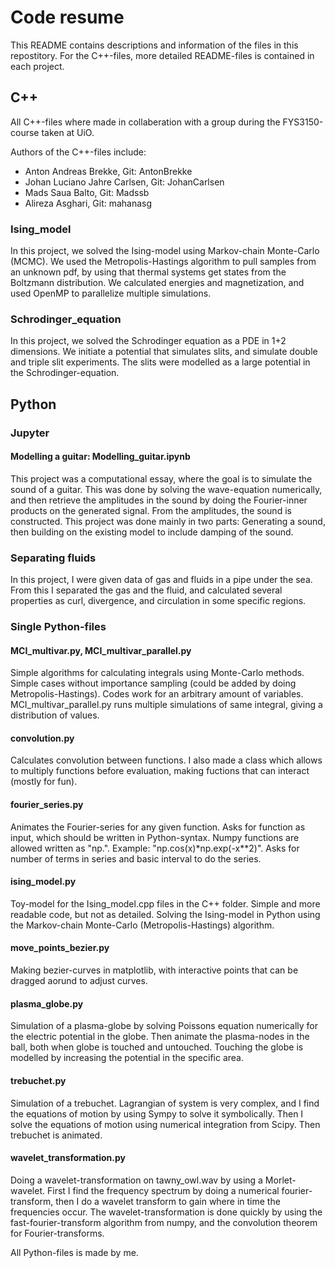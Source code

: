 # Code resume
This README contains descriptions and information of the files in this repostitory. 
For the C++-files, more detailed README-files is contained in each project.

## C++
 All C++-files where made in collaberation with a group during the FYS3150-course taken at UiO. 

 Authors of the C++-files include: 
 - Anton Andreas Brekke, Git: AntonBrekke
 - Johan Luciano Jahre Carlsen, Git: JohanCarlsen
 - Mads Saua Balto, Git: Madssb
 - Alireza Asghari, Git: mahanasg

### Ising_model
In this project, we solved the Ising-model using Markov-chain Monte-Carlo (MCMC). 
We used the Metropolis-Hastings algorithm to pull samples from an unknown pdf, by 
using that thermal systems get states from the Boltzmann distribution. We calculated
energies and magnetization, and used OpenMP to parallelize multiple simulations. 

### Schrodinger_equation
In this project, we solved the Schrodinger equation as a PDE in 1+2 dimensions. We
initiate a potential that simulates slits, and simulate double and triple slit experiments. 
The slits were modelled as a large potential in the Schrodinger-equation. 

## Python

### Jupyter

#### Modelling a guitar: Modelling_guitar.ipynb
This project was a computational essay, where the goal is to simulate the sound of a guitar. 
This was done by solving the wave-equation numerically, and then retrieve the amplitudes in the 
sound by doing the Fourier-inner products on the generated signal. From the amplitudes, the sound 
is constructed. This project was done mainly in two parts: Generating a sound, then building on the 
existing model to include damping of the sound. 

### Separating fluids
In this project, I were given data of gas and fluids in a pipe under the sea. From this I separated 
the gas and the fluid, and calculated several properties as curl, divergence, and circulation in some 
specific regions. 

### Single Python-files

#### MCI_multivar.py, MCI_multivar_parallel.py
Simple algorithms for calculating integrals using Monte-Carlo methods. Simple cases without importance 
sampling (could be added by doing Metropolis-Hastings). Codes work for an arbitrary amount of variables. MCI_multivar_parallel.py runs multiple simulations 
of same integral, giving a distribution of values. 

#### convolution.py 
Calculates convolution between functions. I also made a class which allows to multiply functions before 
evaluation, making fuctions that can interact (mostly for fun). 

#### fourier_series.py
Animates the Fourier-series for any given function. Asks for function as input, which should be written in 
Python-syntax. Numpy functions are allowed written as "np.". Example: "np.cos(x)*np.exp(-x**2)". Asks for 
number of terms in series and basic interval to do the series.  

#### ising_model.py
Toy-model for the Ising_model.cpp files in the C++ folder. Simple and more readable code, but not as detailed. 
Solving the Ising-model in Python using the Markov-chain Monte-Carlo (Metropolis-Hastings) algorithm.

#### move_points_bezier.py
Making bezier-curves in matplotlib, with interactive points that can be dragged aorund to adjust curves. 

#### plasma_globe.py 
Simulation of a plasma-globe by solving Poissons equation numerically for the electric potential in the globe.
Then animate the plasma-nodes in the ball, both when globe is touched and untouched. Touching the globe is 
modelled by increasing the potential in the specific area. 

#### trebuchet.py 
Simulation of a trebuchet. Lagrangian of system is very complex, and I find the equations of motion by using 
Sympy to solve it symbolically. Then I solve the equations of motion using numerical integration from Scipy. 
Then trebuchet is animated. 

#### wavelet_transformation.py 
Doing a wavelet-transformation on tawny_owl.wav by using a Morlet-wavelet. First I find the frequency spectrum 
by doing a numerical fourier-transform, then I do a wavelet transform to gain where in time the frequencies occur. 
The wavelet-transformation is done quickly by using the fast-fourier-transform algorithm from numpy, and the 
convolution theorem for Fourier-transforms. 

 All Python-files is made by me. 
